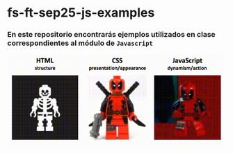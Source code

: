 # fs-ft-sep25-js-examples

### En este repositorio encontrarás ejemplos utilizados en clase correspondientes al módulo de `Javascript`

![npminstall!](./assets/htmlcssjs.gif)